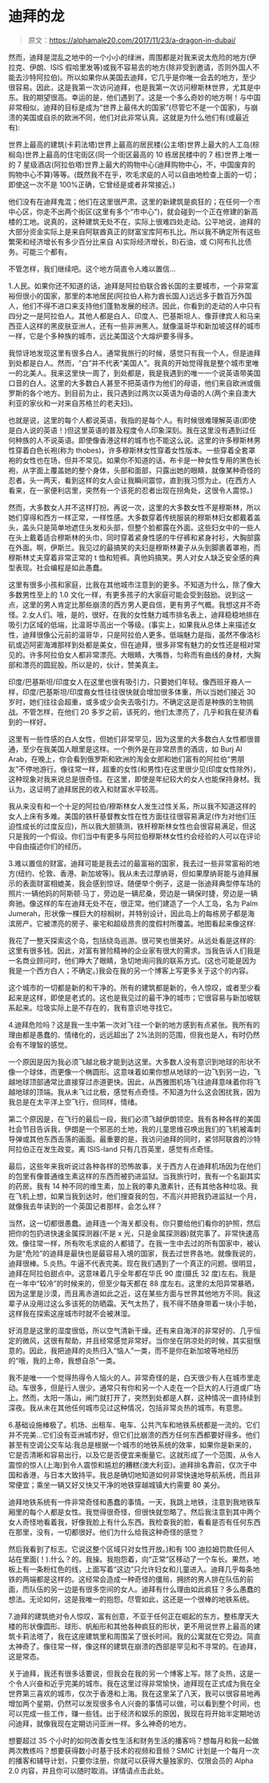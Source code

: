 # 迪拜的龙

> 原文：<https://alphamale20.com/2017/11/23/a-dragon-in-dubai/>

然而，迪拜是混乱之地中的一个小小的绿洲，周围都是对我来说太危险的地方(伊拉克、伊朗、ISIS 假哈里发等)或我不容易去的地方(除非受到邀请，否则外国人不能去沙特阿拉伯)。所以如果你从美国去迪拜，它几乎是你唯一会去的地方，至少很容易。因此，这是我第一次访问迪拜，也是我第一次访问穆斯林世界，尤其是中东。我的期望很高。幸运的是，他们遇到了。这是一个多么奇妙的地方啊！与中国非常相似，迪拜的目标是成为“世界上最伟大的国家”(尽管它不是一个国家)，与崩溃的美国或自杀的欧洲不同，他们对此非常认真。这就是为什么他们有(或最近有):

世界上最高的建筑(卡莉法塔)世界上最高的居民楼(公主塔)世界上最大的人工岛(棕榈岛)世界上最高的住宅街区(同一个街区最高的 10 栋居民楼中的 7 栋)世界上唯一的 7 星级酒店(阿拉伯塔)世界上最大的购物中心(迪拜购物中心，不，中国废弃的购物中心不算)等等。(既然我不在乎，吹毛求疵的人可以自由地检查上面的一切；即使这一次不是 100%正确，它曾经是或者非常接近。)

他们没有在迪拜鬼混；他们在这里很严肃。这里的新建筑是疯狂的；在任何一个市中心区，你走不出两个街区(这里有多个“市中心”)，就会碰到一个正在修建的新高楼的工地。说真的，这种建筑无处不在，实际上很难四处走动。公平地说，迪拜的大部分资金实际上是来自阿联酋真正的财富宝库阿布扎比。所以我不确定所有这些繁荣和经济增长有多少百分比来自 A)实际经济增长，B)石油，或 C)阿布扎比债务。可能三个都有。

不管怎样，我们继续吧。这个地方简直令人难以置信…

1.人民。如果你还不知道的话，迪拜是阿拉伯联合酋长国的主要城市，一个非常富裕但很小的国家，那里的本地居民(阿拉伯人称为酋长国人)远远多于数百万外国人，他们不得不进口来支持他们蓬勃发展的经济。因此，你看到的走动的人中只有四分之一是阿拉伯人。其他人都是白人、印度人、巴基斯坦人、像菲律宾人和马来西亚人这样的黑皮肤亚洲人，还有一些非洲黑人。就像温哥华和新加坡这样的城市一样，它是个多种族的城市，远比美国这个大熔炉要多得多。

我惊讶地发现这里有很多白人。通常我旅行的时候，感觉只有我一个人，但是迪拜到处都是白人。然而，“白”并不代表“美国人”。我真的开始觉得我是整个城市里唯一的北美人。我来这里快一周了，到处都是，我是我遇到的唯一一个说英语带美国口音的白人。这里的大多数白人甚至不把英语作为他们的母语，他们来自欧洲或俄罗斯的各个地方。到目前为止，我只遇到过两次以英语为母语的人(两个来自澳大利亚的家伙和一对来自苏格兰的老夫妇)。

也就是说，这里的每个人都说英语，我指的是每个人。有时候很难理解英语(即使是白人说的英语！)但这里英语的普及程度令人印象深刻。我在这里没有遇到过任何种族的人不说英语。即使像香港这样的城市也不能这么说。这里的许多穆斯林男性穿着白色长袍(称为 thobes)，许多穆斯林女性穿着女性版本。一些穿着全套罩袍的女性也在场，但并不常见。如果你不知道的话，布卡是一种女性专用的黑色长袍，从字面上覆盖她的整个身体，头部和面部，只露出她的眼睛，就像某种奇怪的忍者。头一两天，看到这样的女人会让我瞬间震惊，直到我习惯为止。(在西方人看来，在一家便利店里，突然有一个该死的忍者出现在拐角处，这很令人震惊。)

然而，大多数女人并不这样打扮。再说一次，这里的大多数女性不是穆斯林，所以她们穿得和西方一样正常，一样性感。大多数穿着传统服装的穆斯林妇女都戴着盖头，盖头只是简单地遮住头发和头部，但整个脸都露在外面。这些妇女中的一些人在头上戴着适合穆斯林的头巾，同时穿着紧身性感的牛仔裤和紧身衬衫，大胸部露在外面。啊，伊斯兰。我见过的最搞笑的夫妇是穆斯林妻子从头到脚裹着罩袍，而穆斯林丈夫穿着非常正常的 t 恤和短裤。真他妈搞笑。男人对女人缺乏安全感的典型表现。社会编程是如此愚蠢。

这里有很多小孩和家庭，比我在其他城市注意到的更多。不知道为什么，除了像大多数男性至上的 1.0 文化一样，有更多孩子的大家庭可能会受到鼓励。说到这一点，这里的男人肯定比那些崩溃的西方男人更自信，更有男子气概。我想这并不奇怪。2.女人们。哦，是的，很好。在我的女性魅力城市排名表上，迪拜稳稳地排在吸引力区域的低端，比温哥华高出一个等级。(事实上，如果我从总体上来描述女性，迪拜很像公元前的温哥华，只是阿拉伯人更多。低端魅力是指，虽然不像洛杉矶或迈阿密海滩那样到处都是美女，但在迪拜，很多非常有魅力的女性还是相对常见的。许多阿拉伯女人都非常漂亮。大眼睛，大嘴唇，匀称而有曲线的身材，大胸部和漂亮的圆屁股。所以是的，伙计，赞美真主。

印度/巴基斯坦/印度女人在这里也很有吸引力，只要她们年轻。像西班牙裔人一样，印度/巴基斯坦/印度裔女性往往很快就会增加很多体重，所以当她们接近 30 岁时，她们往往会超重，或多或少会失去吸引力。不确定这是否是种族的生物挑战。不管怎样，在他们 20 多岁之前，该死的，他们太漂亮了，几乎和我在斐济看到的一样好。

这里有一些性感的白人女性，但她们非常罕见，因为这里的大多数白人女性都很普通，至少在我美国人眼里是这样。一个例外是在非常昂贵的酒店，如 Burj Al Arab，在晚上，你会看到俄罗斯和欧洲的淘金女郎和她们富有的阿拉伯“男朋友”不停地游行。像往常一样，超重的女性(和男性)在这里很少见(印度女性除外)，这种现象对我来说总是很奇怪。在这里，即使是年纪较大的女人也能保持身材。我认为，这证明了迪拜居民的收入和财富水平较高。

我从来没有和一个十足的阿拉伯/穆斯林女人发生过性关系，所以我不知道这样的女人上床有多难。美国的铁杆基督教女性在性方面往往很容易满足(作为对他们压迫性成长的过度反应)，所以我大胆猜测，铁杆穆斯林女性也会很容易满足，但这只是我的一个假设。你们当中有更多与阿拉伯穆斯林女性约会经验的人可以在评论中自由描述你们的经历。

3.难以置信的财富。迪拜可能是我去过的最富裕的国家，我去过一些非常富裕的地方(纽约、伦敦、香港、新加坡等)。我从未去过摩纳哥，但如果摩纳哥能与迪拜展示的表面财富相媲美，我会感到惊讶。随便举个例子，这是一张迪拜典型停车场的照片:一辆他妈的阿斯顿·马丁，旁边是一辆尼桑，旁边是一辆保时捷，旁边是一辆奔驰。像这样的车在迪拜无处不在，很正常。他们建造了一个人工岛，名为 Palm Jumerah，形状像一棵巨大的棕榈树，并特别设计，因此岛上的每栋房子都是海滨房产。它被漂亮的房子、豪宅和超级昂贵的度假村所覆盖。地图看起来像这样:

我花了一整天探索这个岛，包括绕岛巡游。很可笑也很美好。从远处看是这样的:这里有很多钱。因此，对富有冒险精神的企业家有很大的需求。当我告诉人们我是一名商业顾问时，他们睁大了眼睛，急切地询问我的联系方式。(这也可能是因为我是一个西方白人；不确定。)我会在我的另一个博客上写更多关于这个的内容。

这个城市的一切都是新的和干净的。所有的建筑都是新的，令人惊叹，或者至少看起来是这样，即使是老式的。这也是我见过的最干净的城市；它很容易与新加坡联系起来。垃圾实际上是不存在的，我有意识地寻找它。

4.迪拜危险吗？这是我一生中第一次对飞往一个新的地方感到有点紧张。我所有的理由都是愚蠢的、情绪化的，远远超出了 2%法则的范围，但我也是人，有时仍然会有不理智的感觉。

一个原因是因为我必须飞越北极才能到达这里。大多数人没有意识到地球的形状不像一个球体，而更像一个椭圆形。这意味着如果你想从地球的一边飞到另一边，飞越地球顶部通常比直接穿过赤道更快。因此，从西雅图机场飞往迪拜意味着你将飞越地球的顶端。我从未飞过北极，感觉有点奇怪。不知道为什么这会困扰我，因为我总是在太平洋上空飞行，但同样，情绪。

第二个原因是，在飞行的最后一段，我们必须飞越伊朗领空。我有各种各样的美国社会节目告诉我，伊朗是一个邪恶的土地，我的儿童思维召唤出我们的飞机被毒刺导弹或其他东西击落的画面。最重要的是，我访问迪拜的同时，紧邻阿联酋的沙特阿拉伯正在发生政变。离 ISIS-land 只有几百英里，感觉有点奇怪。

最后，这些年来我听说过各种各样的恐怖故事，关于西方人在迪拜机场因为在他们的包里有像普通维生素这样的东西而被扔进监狱。当我旅行时，我有一个名副其实的药房。我有 14 种不同的维生素，加上我的睾丸激素针，还有其他各种垃圾。我在飞机上想，如果当我到达时，他们搜查我的包，不高兴并把我扔进监狱一个月，就像我去年读到的一个英国记者那样，会怎么样？

当然，这一切都很愚蠢。迪拜连一个海关都没有。你只要给他们看你的护照，然后把你的包扔进快速金属探测器(不是 x 光，只是金属探测器)就完事了。非常快速高效。像往常一样，所有吹毛求疵的人都错了。在我一生中去过的所有国家中，被认为是“危险”的迪拜是最快也是最容易入境的国家，我去过世界各地。就像我说的，迪拜很棒。5.炎热。牛逼不代表完美。现在我们遇到了一个真正的问题。很明显，迪拜在阿拉伯甜点中。这意味着几乎全年都在华氏 90 度(摄氏 32 度)左右。我是在一年中“较冷”的时候来的，但至少每天都在 88 度左右。这里的太阳异常暴晒，因为这里是沙漠，而且离赤道如此之近，这在某些方面与世界其他地方不同。我这辈子从没用过这么多该死的防晒霜。天气太热了，我不得不随身带着一块小手帕，这样我在探索这座城市时就不会被淋湿。

好消息是这里的湿度很低，所以空气清新干燥。还有来自海洋的非常好的、几乎恒定的微风，这很有帮助，并且经常感觉非常好。当你坐在阴凉处的时候，其实挺惬意的。因此，我把迪拜的炎热归入“恼人”一类，而不是你在新加坡等地经历的“哦，我的上帝，我想自杀”一类。

我不是唯一一个觉得热得令人恼火的人。非常奇怪的是，白天很少有人在城市里走动。车很多，但是行人很少。通常只有你和另一个人走在一个巨大的人行道或广场上。然而，太阳一落山，闸门就打开了，突然到处都是人群，这种情况一直持续到深夜。我从未在其他任何城市见过这种情况，包括非常炎热的城市。有意思。

6.基础设施棒极了。机场、出租车、电车、公共汽车和地铁系统都是一流的。它们并不完美…它们没有亚洲城市好，但它们比崩溃的西方任何东西都要好得多。他们甚至有空调公交车站:我总是根据一个城市的地铁系统的效率，如果你是新来的，它是否清晰和容易出行，以及它是否便宜来衡量它。这就形成了一个范围，从令人震惊的惊人(上海)到令人震惊和尴尬的糟糕(澳大利亚)。迪拜排名靠前，仅次于中国和香港，与日本大致持平。我总是确切地知道如何非常快速地导航系统，而且非常便宜；乘坐一辆又好又快又干净的地铁穿越城镇大约需要 80 美分。

迪拜地铁系统有一件非常奇怪和愚蠢的事情。一天，我跳上地铁，注意到我地铁车厢里的每个人都是女性。我觉得很奇怪，但很快就忽略了。然后我注意到其中两个女人奇怪地看着我，好像我脸上有什么东西。我检查我的脸，看看是否有任何东西在那里，没有，一切都很好。他们为什么给我这种奇怪的感觉？

然后我看到了标志。它说这整个区域只对女性开放。)和有 100 迪拉姆罚款任何人站在里面(！).什么？的。我操。我抱怨着，向“正常”区移动了一个车长。果然，地板上有一条粉红色的线，上面写着“这边”只允许妇女和儿童进入。迪拜几乎每条地铁的两端都是这样的。这经常会造成一种奇怪的僵局，拥挤的男人排在队伍的前面，而队伍的另一边是有很多空间的女人。迪拜有什么理由如此疯狂？多么愚蠢的想法。无论如何，这是我唯一的抱怨。尽管如此，这还是一个很棒的地铁系统。

7.迪拜的建筑绝对令人惊叹，富有创意，不亚于任何正在崛起的东方。整栋摩天大楼的形状像圆形、球形、帆船形和其他各种疯狂的形状，更不用说世界上最高的建筑卡莉法塔了，我在这座建筑里和周围呆了很长时间。我的公寓就在它旁边。简直太神奇了。像往常一样，像这样的建筑在崩溃的西部是罕见和不寻常的。在迪拜，这是常态。

关于迪拜，我还有很多话要说，但我会在我的另一个博客上写。除了炎热，这是一个令人兴奋和近乎完美的城市。我在这里过得非常愉快，迪拜现在正式成为我在全世界第三喜欢的城市，仅次于香港和上海。我在这里呆了八天，我可以很容易地再增加两个星期，仍然可以发现很多令人兴奋的事情可以做，可以看到整个时间，也可以完成一些工作，赚一些钱。出于经济和娱乐的原因，我现在将开始半定期地访问迪拜，就像我现在定期访问亚洲一样。多么神奇的地方。

想要超过 35 个小时的如何改善女性生活和财务生活的播客吗？想每月和我一起做两次教练吗？想要获得数小时基于技术的视频和音频？SMIC 计划是一个每月一次的播客和辅导计划，只要你注册，你就可以获得大量独家的、仅限会员的 Alpha 2.0 内容，并且你可以随时取消。详情请点击此处。